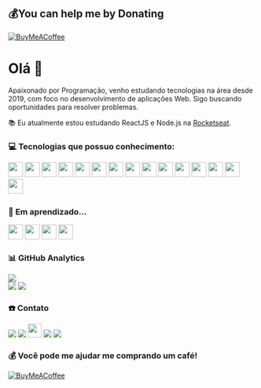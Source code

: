 ## 💰You can help me by Donating

[![BuyMeACoffee](https://img.shields.io/badge/Buy%20Me%20a%20Coffee-ffdd00?style=for-the-badge&logo=buy-me-a-coffee&logoColor=black)](https://www.buymeacoffee.com/izaiaslima)

# Olá 👋

Apaixonado por Programação, venho estudando tecnologias na área desde 2019, com foco no desenvolvimento de aplicações Web. Sigo buscando oportunidades para resolver problemas.

📚 Eu atualmente estou estudando ReactJS e Node.js na [Rocketseat](https://github.com/Rocketseat).

### 💻 Tecnologias que possuo conhecimento:

<p>

<img src="https://img.shields.io/badge/html5-%23E34F26.svg?style=for-the-badge&logo=html5&logoColor=white" style="margin-bottom: 4px;" height="30px">
<img src="https://img.shields.io/badge/css3-%231572B6.svg?style=for-the-badge&logo=css3&logoColor=white" style="margin-bottom: 4px;" height="30px">
<img src="https://img.shields.io/badge/javascript-%23323330.svg?style=for-the-badge&logo=javascript&logoColor=%23F7DF1E" style="margin-bottom: 4px;" height="30px">
<img src="https://img.shields.io/badge/vuejs 2-%2335495e.svg?style=for-the-badge&logo=vuedotjs&logoColor=%234FC08D" style="margin-bottom: 4px;" height="30px"> <img src="https://img.shields.io/badge/typescript-%23007ACC.svg?style=for-the-badge&logo=typescript&logoColor=white" style="margin-bottom: 4px;" height="30px"> <img src="https://img.shields.io/badge/reactjs-%2320232a.svg?style=for-the-badge&logo=react&logoColor=%2361DAFB" style="margin-bottom: 4px;" height="30px"> <img src="https://img.shields.io/badge/next.js-000000.svg?style=for-the-badge&logo=nextdotjs&logoColor=white&" style="margin-bottom: 4px;" height="30px"> <img src="https://img.shields.io/badge/figma-B200FF.svg?style=for-the-badge&logo=figma&logoColor=white" style="margin-bottom: 4px;" height="30px"> <img src="https://img.shields.io/badge/styled--components-DB7093?style=for-the-badge&logo=styled-components&logoColor=white" style="margin-bottom: 4px;" height="30px"> <img src=https://img.shields.io/badge/Notion-%23000000.svg?style=for-the-badge&logo=notion&logoColor=white style="margin-bottom: 4px;" height="30px"> <img src="https://img.shields.io/badge/SASS-hotpink.svg?style=for-the-badge&logo=SASS&logoColor=white" style="margin-bottom: 4px;" height="30px"> <img src="https://img.shields.io/badge/tailwindcss-%2338B2AC.svg?style=for-the-badge&logo=tailwind-css&logoColor=white" style="margin-bottom: 4px;" height="30px"> <img src="https://img.shields.io/badge/-GRAPHQL-FF69B4?style=for-the-badge&logo=graphql&logoColor=white&" style="margin-bottom: 4px;" height="30px"> <img src="https://img.shields.io/badge/chakraui-%234ED1C5.svg?style=for-the-badge&logo=chakraui&logoColor=white" style="margin-bottom: 4px;" height="30px"> <img src="https://img.shields.io/badge/REDUX TOOLKIT-764ABC?style=for-the-badge&logo=redux&logoColor=white" style="margin-bottom: 4px;" height="30px">

</p>

### 🚀 Em aprendizado...

<img src="https://img.shields.io/badge/c99-659AD2?style=for-the-badge&logo=c&logoColor=white" style="margin-bottom: 4px;" height="30px"> <img src="https://img.shields.io/badge/node.js-6DA55F?style=for-the-badge&logo=node.js&logoColor=white" style="margin-bottom: 4px;" height="30px"> <img src="https://img.shields.io/badge/nest js-E0234E?style=for-the-badge&logo=nestjs&logoColor=white" style="margin-bottom: 4px;" height="30px">
<img src="https://img.shields.io/badge/REACT QUERY-FF4154?style=for-the-badge&logo=react-query&logoColor=white" style="margin-bottom: 4px;" height="30px"> 

### 📊 GitHub Analytics

<p >
  <img src="https://github-profile-summary-cards.vercel.app/api/cards/profile-details?username=izaiasmorais&theme=dracula"/> <br />
  <img src="https://github-profile-summary-cards.vercel.app/api/cards/repos-per-language?username=izaiasmorais&theme=dracula"/>
   <img src="https://github-profile-summary-cards.vercel.app/api/cards/stats?username=izaiasmorais&theme=dracula"/>

</p>

### ☎️ Contato

<div>

<a href = "mailto:izaiaslima356@gmail.com"><img src="https://img.shields.io/badge/Gmail-D14836?style=for-the-badge&logo=gmail&logoColor=white" target="_blank"></a>
<a href="https://www.linkedin.com/in/iza%C3%ADas-lima/" target="_blank"><img src="https://img.shields.io/badge/-LinkedIn-%230077B5?style=for-the-badge&logo=linkedin&logoColor=white" target="_blank"></a>
<a href="https://twitter.com/Izaias_lima_"><img src="https://img.shields.io/badge/Twitter-%231DA1F2.svg?style=for-the-badge&logo=Twitter&logoColor=white" height="28px" target="_blank"></a> <a href="https://www.instagram.com/izaias_morais_/" target="_blank"><img src="https://img.shields.io/badge/-Instagram-%23E4405F?style=for-the-badge&logo=instagram&logoColor=white" target="_blank"></a> <a href="https://discord.com/users/734056109605650534" target="_blank"><img src="https://img.shields.io/badge/Discord-7289DA?style=for-the-badge&logo=discord&logoColor=white" target="_blank"></a>

</div>

### 💰 Você pode me ajudar me comprando um café!

[![BuyMeACoffee](https://img.shields.io/badge/Buy%20Me%20a%20Coffee-ffdd00?style=for-the-badge&logo=buy-me-a-coffee&logoColor=black)](https://www.buymeacoffee.com/izaiaslima)
